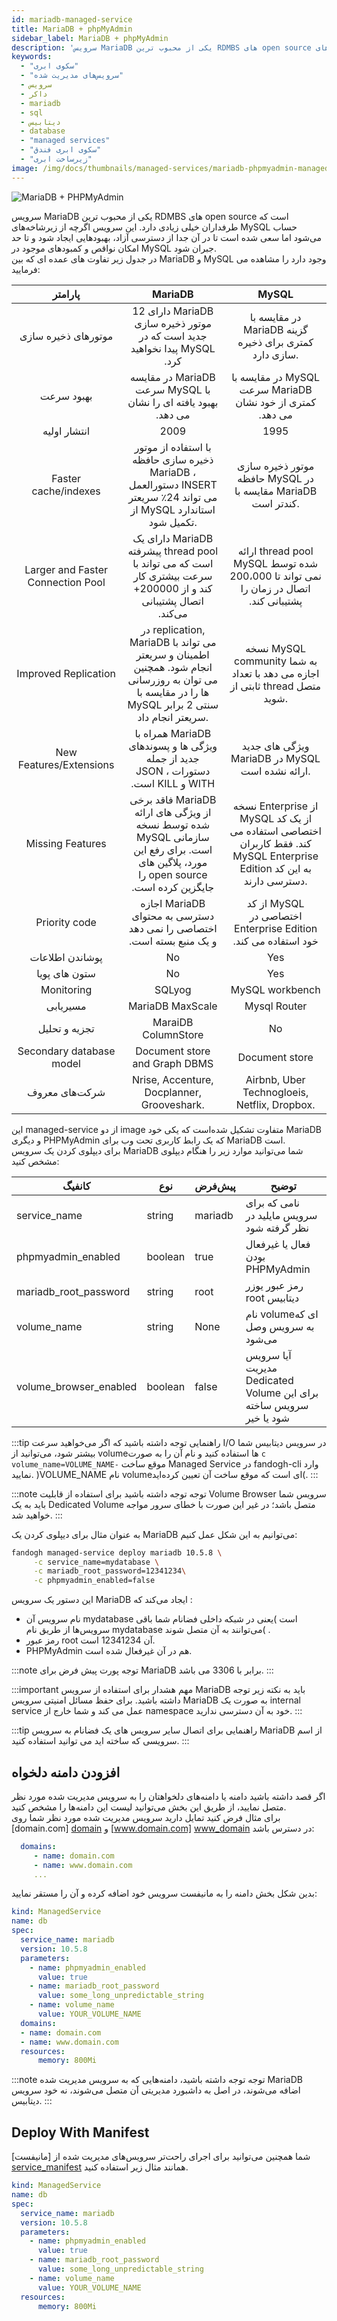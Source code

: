 ```yaml
---
id: mariadb-managed-service
title: MariaDB + phpMyAdmin
sidebar_label: MariaDB + phpMyAdmin
description: 'سرویس MariaDB یکی از محبوب ترین RDMBS های open source است که طرفداران خیلی زیادی دارد. این سرویس اگرچه از زیرشاخه‌های MySQL حساب می‌شود اما سعی شده است تا در آن جدا از دسترسی آزاد، بهبودهایی ایجاد شود و تا حد امکان نواقص و کمبودهای موجود در MySQL جبران شود.'
keywords:
  - "سکوی ابری"
  - "سرویس‌های مدیریت شده"
  - سرویس
  - داکر
  - mariadb
  - sql
  - دیتابیس
  - database
  - "managed services"
  - "سکوی ابری فندق"
  - "زیرساخت ابری"
image: /img/docs/thumbnails/managed-services/mariadb-phpmyadmin-managed-service-thumbnail.png
---
```


![MariaDB + PHPMyAdmin](/img/docs/mariadb-managed-service.svg "MariaDB + PHPMyAdmin")



سرویس MariaDB یکی از محبوب ترین RDMBS های open source است که طرفداران خیلی زیادی دارد. این سرویس اگرچه از زیرشاخه‌های MySQL حساب می‌شود اما سعی شده است تا در آن جدا از دسترسی آزاد، بهبودهایی ایجاد شود و تا حد امکان نواقص و کمبودهای موجود در MySQL جبران شود.<br/>
در جدول زیر تفاوت های عمده ای که بین MariaDB و MySQL وجود دارد را مشاهده می فرمایید:

|پارامتر|MariaDB|MySQL|
|:---:	|:---:	|:---:	|
|موتورهای ذخیره سازی |<div dir="rtl">MariaDB دارای 12 موتور ذخیره سازی جدید است که در MySQL پیدا نخواهید کرد.</div>|در مقایسه با MariaDB گزینه کمتری برای ذخیره سازی دارد.|
| بهبود سرعت |<div dir="rtl">MariaDB در مقایسه با MySQL سرعت بهبود یافته ای را نشان می دهد. </div>|<div dir="rtl">MySQL در مقایسه با MariaDB سرعت کمتری از خود نشان می دهد. </div>|
|انتشار اولیه|2009|1995|
|Faster cache/indexes|با استفاده از موتور ذخیره سازی حافظه MariaDB ، دستورالعمل INSERT می تواند 24٪ سریعتر از MySQL استاندارد تکمیل شود. |موتور ذخیره سازی حافظه MySQL در مقایسه با MariaDB کندتر است.|
|Larger and Faster Connection Pool |<div dir="rtl">MariaDB دارای یک thread pool پیشرفته است که می تواند با سرعت بیشتری کار کند و از 200000+ اتصال پشتیبانی می‌کند.</div>|<div dir="rtl">thread pool ارائه شده توسط MySQL نمی تواند تا 200،000 اتصال در زمان را پشتیبانی کند.</div>|
|Improved Replication |در replication, MariaDB می تواند با اطمینان و سریعتر انجام شود. همچنین می توان به روزرسانی ها را در مقایسه با MySQL سنتی 2 برابر سریعتر انجام داد. |نسخه  MySQL community به شما اجازه می دهد با تعداد ثابتی از thread  متصل شوید.|
|New Features/Extensions|<div dir="rtl">MariaDB همراه با ویژگی ها و پسوندهای جدید از جمله دستورات JSON ، WITH و KILL است.</div>|ویژگی های جدید MariaDB در MySQL ارائه نشده است.|  
|Missing Features |<div dir="rtl">MariaDB فاقد برخی از ویژگی های ارائه شده توسط نسخه سازمانی MySQL است. برای رفع این مورد، پلاگین های open source را جایگزین کرده است.</div>|نسخه Enterprise از MySQL از یک کد اختصاصی استفاده می کند. فقط کاربران MySQL Enterprise Edition به این کد دسترسی دارند.|
|Priority code |<div dir="rtl">MariaDB اجازه دسترسی به محتوای اختصاصی را نمی دهد و یک منبع بسته است.</div> |<div dir="rtl">MySQL از کد اختصاصی در Enterprise Edition خود استفاده می کند.</div>|
|پوشاندن اطلاعات|No|Yes|
|ستون های پویا |No|Yes|
|Monitoring|SQLyog|MySQL workbench |
|مسیریابی|MariaDB MaxScale |Mysql Router |
|تجزیه و تحلیل|MaraiDB ColumnStore |No|
|Secondary database model |Document store and Graph DBMS |Document store |
|شرکت‌های معروف|Nrise, Accenture, Docplanner, Grooveshark. |Airbnb, Uber Technogloeis, Netflix, Dropbox. |

این managed-service از دو image متفاوت تشکیل شده‌است که یکی خود MariaDB و دیگری PHPMyAdmin که یک رابط کاربری تحت وب برای MariaDB است.<br/>
برای دیپلوی کردن یک سرویس MariaDB شما می‌توانید موارد زیر را هنگام دیپلوی مشخص کنید:

|کانفیگ|نوع|پیش‌فرض|توضیح|
|---	|---	|---	|---	|
|service_name| string| mariadb| نامی که برای سرویس مایلید در نظر گرفته شود|
|phpmyadmin_enabled|boolean | true | فعال یا غیرفعال بودن PHPMyAdmin
|mariadb_root_password| string| root| رمز عبور یوزر root دیتابیس|
|volume_name| string| None| نام volumeای که به سرویس وصل می‌شود|
|volume_browser_enabled| boolean| false| آیا سرویس مدیریت Dedicated Volume برای این سرویس ساخته شود یا خیر|

:::tip راهنمایی
توجه داشته باشید که اگر می‌خواهید سرعت I/O در سرویس دیتابیس شما بیشتر شود، می‌توانید از volume‌ها استفاده کنید و نام آن را به صورت `c volume_name=VOLUME_NAME-` موقع ساخت Managed Service در fandogh-cli وارد نمایید. )VOLUME_NAME نام volume‌ای است که موقع ساخت آن تعیین کرده‌اید(.
:::

:::note توجه
توجه داشته باشید برای استفاده از قابلیت Volume Browser سرویس شما باید به یک Dedicated Volume متصل باشد؛ در غیر این صورت با خطای سرور مواجه خواهید شد.
:::

به عنوان مثال برای دیپلوی کردن یک MariaDB می‌توانیم به این شکل عمل کنیم:

```bash
fandogh managed-service deploy mariadb 10.5.8 \
     -c service_name=mydatabase \
     -c mariadb_root_password=12341234\
     -c phpmyadmin_enabled=false
```

این دستور یک سرویس MariaDB ایجاد می‌کند که :
- نام سرویس آن mydatabase است )یعنی در شبکه داخلی فضانام شما باقی سرویس‌ها از طریق نام mydatabase می‌توانند به آن متصل شوند( .
- رمز عبور root آن 12341234 است.
- PHPMyAdmin هم در آن غیر‌فعال شده است.

:::note توجه
پورت پیش فرض برای MariaDB برابر با 3306 می باشد.
:::

:::important مهم
هشدار برای استفاده از سرویس MariaDB باید به نکته زیر توجه داشته باشید. برای حفظ مسائل امنیتی سرویس MariaDB به صورت یک internal service عمل می کند و شما خارج از namespace خود به آن دسترسی ندارید.
:::

:::tip راهنمایی
برای اتصال سایر سرویس های یک فضانام به سرویس MariaDB از اسم سرویسی که ساخته اید می توانید استفاده کنید. 
:::

## افزودن دامنه دلخواه
اگر قصد داشته باشید دامنه یا دامنه‌های دلخواهتان را به سرویس مدیریت شده مورد نظر متصل نمایید، از طریق این بخش می‌توانید لیست این دامنه‌ها را مشخص کنید.<br/>
برای مثال فرض کنید تمایل دارید سرویس مدیریت شده مورد نظر شما روی  [domain.com] [domain]  و  [www.domain.com] [www_domain]  در دسترس باشد:

```yaml
  domains:
     - name: domain.com
     - name: www.domain.com
     ...
```

بدین شکل بخش دامنه را به مانیفست سرویس خود اضافه کرده و آن را مستقر نمایید:

```yaml title="mariadb_deployment.yml"
kind: ManagedService
name: db
spec:
  service_name: mariadb
  version: 10.5.8
  parameters:
    - name: phpmyadmin_enabled
      value: true
    - name: mariadb_root_password
      value: some_long_unpredictable_string
    - name: volume_name
      value: YOUR_VOLUME_NAME
  domains:
  - name: domain.com
  - name: www.domain.com
  resources:
      memory: 800Mi
```

:::note توجه
توجه داشته باشید، دامنه‌هایی که به سرویس مدیریت شده MariaDB اضافه می‌شوند، در اصل به داشبورد مدیریتی آن متصل می‌شوند، نه خود سرویس دیتابیس.
:::

## Deploy With Manifest

شما همچنین می‌توانید برای اجرای راحت‌تر سرویس‌های مدیریت شده از [مانیفست] [service_manifest] همانند مثال زیر استفاده کنید.

```yaml title="mariadb_deployment.yml"
kind: ManagedService
name: db
spec:
  service_name: mariadb
  version: 10.5.8
  parameters:
    - name: phpmyadmin_enabled
      value: true
    - name: mariadb_root_password
      value: some_long_unpredictable_string
    - name: volume_name
      value: YOUR_VOLUME_NAME
  resources:
      memory: 800Mi
```

[www_domain]: http://www.domain.com
[domain]: http://domain.com
[service_manifest]: /docs/services/service-manifest
